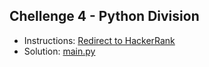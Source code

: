 ## Chellenge 4 - Python Division

- Instructions: [Redirect to HackerRank](https://www.hackerrank.com/challenges/python-division/problem?isFullScreen=true)
- Solution: [main.py](./main.py)

